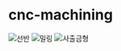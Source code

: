 # cnc-machining

![선반](https://github.com/user-attachments/assets/251b9660-1463-4024-9231-4023bf762100)
![밀링](https://github.com/user-attachments/assets/bbee3850-0baa-412b-b3b8-f72690498337)
![사출금형](https://github.com/user-attachments/assets/0d1ffbd5-9cbb-4281-9aaa-ace919d6a16c)
